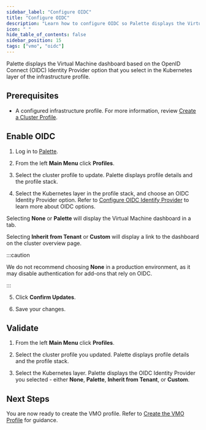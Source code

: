 ```yaml
---
sidebar_label: "Configure OIDC"
title: "Configure OIDC"
description: "Learn how to configure OIDC so Palette displays the Virtual Machine Dashboard."
icon: " "
hide_table_of_contents: false
sidebar_position: 15
tags: ["vmo", "oidc"]
---
```





Palette displays the Virtual Machine dashboard based on the OpenID Connect (OIDC) Identity Provider option that you select in the Kubernetes layer of the infrastructure profile.


## Prerequisites

- A configured infrastructure profile. For more information, review [Create a Cluster Profile](/cluster-profiles/task-define-profile).


## Enable OIDC

1. Log in to [Palette](https://console.spectrocloud.com/).

2. From the left **Main Menu** click **Profiles**.

3. Select the cluster profile to update. Palette displays profile details and the profile stack.

4. Select the Kubernetes layer in the profile stack, and choose an OIDC Identity Provider option. Refer to [Configure OIDC Identify Provider](../../integrations/kubernetes.md#configure-oidc-identity-provider) to learn more about OIDC options.

  Selecting **None** or **Palette** will display the Virtual Machine dashboard in a tab.

  Selecting **Inherit from Tenant** or **Custom** will display a link to the dashboard on the cluster overview page.

  :::caution

  We do not recommend choosing **None** in a production environment, as it may disable authentication for add-ons that rely on OIDC.

  :::

5. Click **Confirm Updates**. 

6. Save your changes.


## Validate

1. From the left **Main Menu** click **Profiles**.

2. Select the cluster profile you updated. Palette displays profile details and the profile stack.

3. Select the Kubernetes layer. Palette displays the OIDC Identity Provider you selected - either **None**, **Palette**, **Inherit from Tenant**, or **Custom**.


## Next Steps

You are now ready to create the VMO profile. Refer to [Create the VMO Profile](../vm-packs-profiles/create-vmo-profile.md) for guidance.


